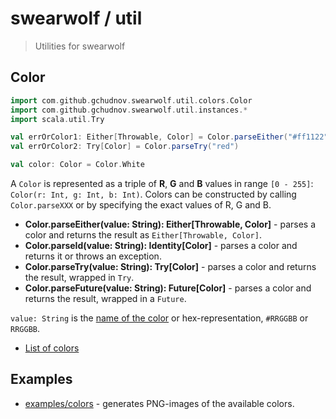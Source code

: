 # swearwolf / util

> Utilities for swearwolf

## Color

```scala
import com.github.gchudnov.swearwolf.util.colors.Color
import com.github.gchudnov.swearwolf.util.instances.*
import scala.util.Try

val errOrColor1: Either[Throwable, Color] = Color.parseEither("#ff1122")
val errOrColor2: Try[Color] = Color.parseTry("red")

val color: Color = Color.White
```

A `Color` is represented as a triple of **R**, **G** and **B** values in range `[0 - 255]`: `Color(r: Int, g: Int, b: Int)`.
Colors can be constructed by calling `Color.parseXXX` or by specifying the exact values of R, G and B.

- **Color.parseEither(value: String): Either[Throwable, Color]** - parses a color and returns the result as `Either[Throwable, Color]`.
- **Color.parseId(value: String): Identity[Color]** - parses a color and returns it or throws an exception.
- **Color.parseTry(value: String): Try[Color]** - parses a color and returns the result, wrapped in `Try`.
- **Color.parseFuture(value: String): Future[Color]** - parses a color and returns the result, wrapped in a `Future`.

`value: String` is the [name of the color](COLORS.md) or hex-representation, `#RRGGBB` or `RRGGBB`.

- [List of colors](COLORS.md)

## Examples

- [examples/colors](../examples/colors) - generates PNG-images of the available colors.
